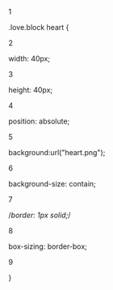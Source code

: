 1

.love.block heart {

2

width: 40px;

3

height: 40px;

4

position: absolute;

5

background:url("heart.png");

6

background-size: contain;

7

/*border: 1px solid;*/

8

box-sizing: border-box;

9

}
